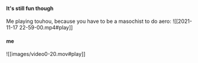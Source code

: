 #### It's still fun though
Me playing touhou, because you have to be a masochist to do aero:
![[2021-11-17 22-59-00.mp4#play]]

#### me
![[images/video0-20.mov#play]]